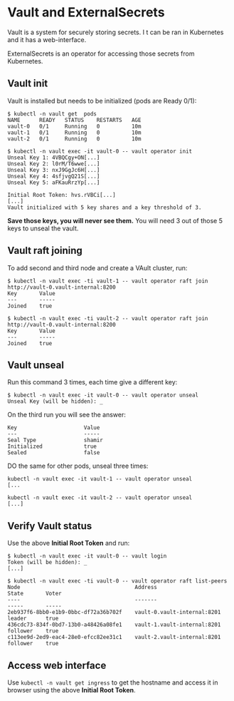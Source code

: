 # Vault and ExternalSecrets

Vault is a system for securely storing secrets. I t can be ran in Kubernetes and it has a web-interface.

ExternalSecrets is an operator for accessing those secrets from Kubernetes.

## Vault init

Vault is installed but needs to be initialized (pods are Ready 0/1):

```
$ kubectl -n vault get  pods
NAME      READY   STATUS    RESTARTS   AGE
vault-0   0/1     Running   0          10m
vault-1   0/1     Running   0          10m
vault-2   0/1     Running   0          10m

$ kubectl -n vault exec -it vault-0 -- vault operator init
Unseal Key 1: 4VBQCgy+ON[...]
Unseal Key 2: l0rM/T6wwe[...]
Unseal Key 3: nxJ9GgJc6H[...]
Unseal Key 4: 4sfjvgQ21S[...]
Unseal Key 5: aFKauRrzYp[...]

Initial Root Token: hvs.rVBCi[...]
[...]
Vault initialized with 5 key shares and a key threshold of 3.
```

**Save those keys, you will never see them.** You will need 3 out of those 5 keys to unseal the vault.

## Vault raft joining

To add second and third node and create a VAult cluster, run:

```
$ kubectl -n vault exec -ti vault-1 -- vault operator raft join http://vault-0.vault-internal:8200
Key       Value
---       -----
Joined    true

$ kubectl -n vault exec -ti vault-2 -- vault operator raft join http://vault-0.vault-internal:8200
Key       Value
---       -----
Joined    true
```

## Vault unseal

Run this command 3 times, each time give a different key:

```
$ kubectl -n vault exec -it vault-0 -- vault operator unseal 
Unseal Key (will be hidden): _
```

On the third run you will see the answer:
```
Key                     Value
---                     -----
Seal Type               shamir
Initialized             true
Sealed                  false
```

DO the same for other pods, unseal three times:
```
kubectl -n vault exec -it vault-1 -- vault operator unseal 
[...

kubectl -n vault exec -it vault-2 -- vault operator unseal 
[...]
```

## Verify Vault status

Use the above __Initial Root Token__ and run: 

```
$ kubectl -n vault exec -it vault-0 -- vault login 
Token (will be hidden): _
[...]

$ kubectl -n vault exec -ti vault-0 -- vault operator raft list-peers
Node                                    Address                        State       Voter
----                                    -------                        -----       -----
2eb937f6-8bb0-e1b9-0bbc-df72a36b702f    vault-0.vault-internal:8201    leader      true
436cdc73-834f-0bd7-13b0-a48426a08fe1    vault-1.vault-internal:8201    follower    true
c113ee9d-2ed9-eac4-28e0-efcc82ee31c1    vault-2.vault-internal:8201    follower    true
```

## Access web interface

Use `kubectl -n vault get ingress` to get the hostname and access it in browser using the above __Initial Root Token__.




